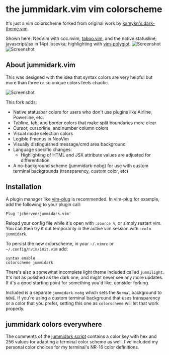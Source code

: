 # the jummidark.vim vim colorscheme

It's just a vim colorscheme forked from original work by [kamykn's dark-theme.vim](https://github.com/kamykn/dark-theme.vim).

Shown here: NeoVim with coc.nvim, [taboo.vim](https://github.com/gcmt/taboo.vim), and the native statusline; javascript/jsx in 14pt Iosevka; highlighting with [vim-polyglot](https://github.com/sheerun/vim-polyglot).
![Screenshot](https://raw.githubusercontent.com/jcherven/jummidark.vim/master/screenshots/specimen-nodejs.png "Nodejs in a single pane")
![Screenshot](https://raw.githubusercontent.com/jcherven/jummidark.vim/master/screenshots/specimen-jsx-gui.png "React JSX in multiple panes with nvim's Pmenu")

## About jummidark.vim

This was designed with the idea that syntax colors are very helpful but more than three or so unique colors feels chaotic. 

![Screenshot](https://raw.githubusercontent.com/jcherven/jummidark.vim/master/screenshots/specimen-colorchart.png)

This fork adds:

- Native statusbar colors for users who don't use plugins like Airline, Powerline, etc.
- Tabline, tab, and border colors that make split boundaries more clear
- Cursor, cursorline, and number column colors
- Visual mode selection colors
- Legible Pmenus in NeoVim
- Visually distinguished message/cmd area background
- Language specific changes:
  - Highlighting of HTML and JSX attribute values are adjusted for differentiation
- A no-background scheme (jummidark-nobg) for use with custom terminal backgrounds (transparency, custom color, etc)

## Installation

A plugin manager like [vim-plug](https://github.com/junegunn/vim-plug) is recommended. In vim-plug for example, add the following to your plugin call:

```vim
Plug 'jcherven/jummidark.vim'
```

Reload your config file while it's open with `:source %`, or simply restart vim. You can then try it out temporarily in the active vim session with `:colo jummidark`.

To persist the new colorscheme, in your `~/.vimrc` or `~/.config/nvim/init.vim` add:

```vim
syntax enable
colorscheme jummidark
```

There's also a somewhat incomplete light theme included called `jummilight`. It's not as polished as the dark one, and might never see any more updates. If it's a good starting point for something you'd like, consider forking.

Included is a separate `jummidark-nobg` which sets the `Normal` background to `NONE`. If you're using a custom terminal background that uses transparency or a color that you prefer, setting this one as `colorscheme` will let that work properly. 

## jummidark colors everywhere

The comments of the [jummidark script](colors/jummidark.vim) contains a color key with hex and 256 values for adapting a terminal color scheme as well. I've included my personal color choices for my terminal's NR-16 color definitions.
